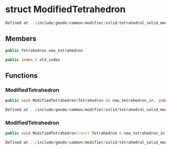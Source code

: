 # struct ModifiedTetrahedron

```cpp
Defined at ../include/geode/common/modifier/solid/tetrahedral_solid_modifier_simulation.h#284
```

## Members

```cpp
public Tetrahedron new_tetrahedron

```

```cpp
public index_t old_index

```



## Functions

### ModifiedTetrahedron

```cpp
public void ModifiedTetrahedron(Tetrahedron && new_tetrahedron_in, index_t old_index_in)
```

```cpp
Defined at ../include/geode/common/modifier/solid/tetrahedral_solid_modifier_simulation.h#286
```

### ModifiedTetrahedron

```cpp
public void ModifiedTetrahedron(const Tetrahedron & new_tetrahedron_in, index_t old_index_in)
```

```cpp
Defined at ../include/geode/common/modifier/solid/tetrahedral_solid_modifier_simulation.h#293
```



